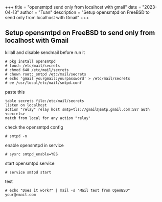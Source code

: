 +++
title = "opensmtpd send only from localhost with gmail"
date = "2023-04-13"
author = "Tuan"
description = "Setup opensmtpd on FreeBSD to send only from localhost with Gmail"
+++

## Setup opensmtpd on FreeBSD to send only from localhost with Gmail

killall and disable sendmail before run it

```
# pkg install opensmtpd
# touch /etc/mail/secrets
# chmod 640 /etc/mail/secrets
# chown root:_smtpd /etc/mail/secrets
# echo 'gmail yourgmail:yourpassword' > /etc/mail/secrets
# ee /usr/local/etc/mail/smtpd.conf
```

paste this

```
table secrets file:/etc/mail/secrets
listen on localhost
action "relay" relay host smtp+tls://gmail@smtp.gmail.com:587 auth <secrets>
match from local for any action "relay"
```

check the opensmtpd config

`# smtpd -n`

enable opensmtpd in service

`# sysrc smtpd_enable=YES`

start opensmtpd service

`# service smtpd start`

test

`# echo "Does it work?" | mail -s "Mail test from OpenBSD" your@email.com`
